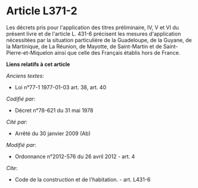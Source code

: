 # Article L371-2

Les décrets pris pour l'application des titres préliminaire, IV, V et VI du présent livre et de l'article L. 431-6 précisent
les mesures d'application nécessitées par la situation particulière de la Guadeloupe, de la Guyane, de la Martinique, de La
Réunion, de Mayotte, de Saint-Martin et de Saint-Pierre-et-Miquelon ainsi que celle des Français établis hors de France.

**Liens relatifs à cet article**

_Anciens textes_:

  - Loi n°77-1 1977-01-03 art. 38, art. 40

_Codifié par_:

  - Décret n°78-621 du 31 mai 1978

_Cité par_:

  - Arrêté du 30 janvier 2009 (Ab)

_Modifié par_:

  - Ordonnance n°2012-576 du 26 avril 2012 - art. 4

_Cite_:

  - Code de la construction et de l'habitation. - art. L431-6
